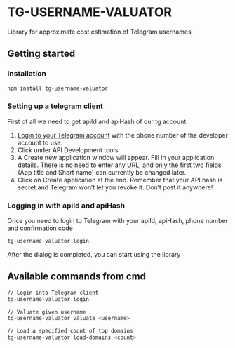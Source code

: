 # TG-USERNAME-VALUATOR

Library for approximate cost estimation of Telegram usernames

## Getting started

### Installation

```bash
npm install tg-username-valuator
```

### Setting up a telegram client

First of all we need to get apiId and apiHash of our tg account.
1) [Login to your Telegram account](https://my.telegram.org/) with the phone number of the developer account to use.
2) Click under API Development tools.
3) A Create new application window will appear. Fill in your application details. There is no need to enter any URL, and only the first two fields (App title and Short name) can currently be changed later.
4) Click on Create application at the end. Remember that your API hash is secret and Telegram won’t let you revoke it. Don’t post it anywhere!

### Logging in with apiId and apiHash

Once you need to login to Telegram with your apiId, apiHash, phone number and confirmation code

```bash
tg-username-valuator login
```

After the dialog is completed, you can start using the library

## Available commands from cmd

```bash
// Login into Telegram client
tg-username-valuator login

// Valuate given username
tg-username-valuator valuate <username>

// Load a specified count of top domains
tg-username-valuator load-domains <count>
```